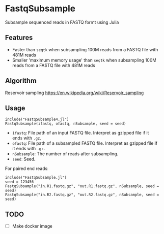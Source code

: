 # FastqSubsample
Subsample sequenced reads in FASTQ formt using Julia

## Features
* Faster than `seqtk` when subsampling 100M reads from a FASTQ file with 481M reads
* Smaller 'maximum memory usage' than `seqtk` when subsampling 100M reads from a FASTQ file with 481M reads


## Algorithm
Reservoir sampling
https://en.wikipedia.org/wiki/Reservoir_sampling


## Usage
```
include("FastqSubsample4.jl")
FastqSubsample(ifastq, ofastq, nSubsample, seed = seed)
```

- `ifastq`: File path of an input FASTQ file. Interpret as gzipped file if it ends with `.gz`.
- `ofastq`: File path of a subsampled FASTQ file. Interpret as gzipped file if it ends with `.gz`.
- `nSubsample`: The number of reads after subsampling.
- `seed`: Seed.

For paired end reads:

```
include("FastqSubsample.jl")
seed = 123456
FastqSubsample("in.R1.fastq.gz", "out.R1.fastq.gz", nSubsample, seed = seed)
FastqSubsample("in.R2.fastq.gz", "out.R2.fastq.gz", nSubsample, seed = seed)
```

## TODO
- [ ] Make docker image

